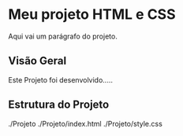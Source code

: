 # Meu projeto HTML e CSS

Aqui vai um parágrafo do projeto.

## Visão Geral

Este Projeto foi desenvolvido.....

## Estrutura do Projeto

./Projeto
./Projeto/index.html
./Projeto/style.css